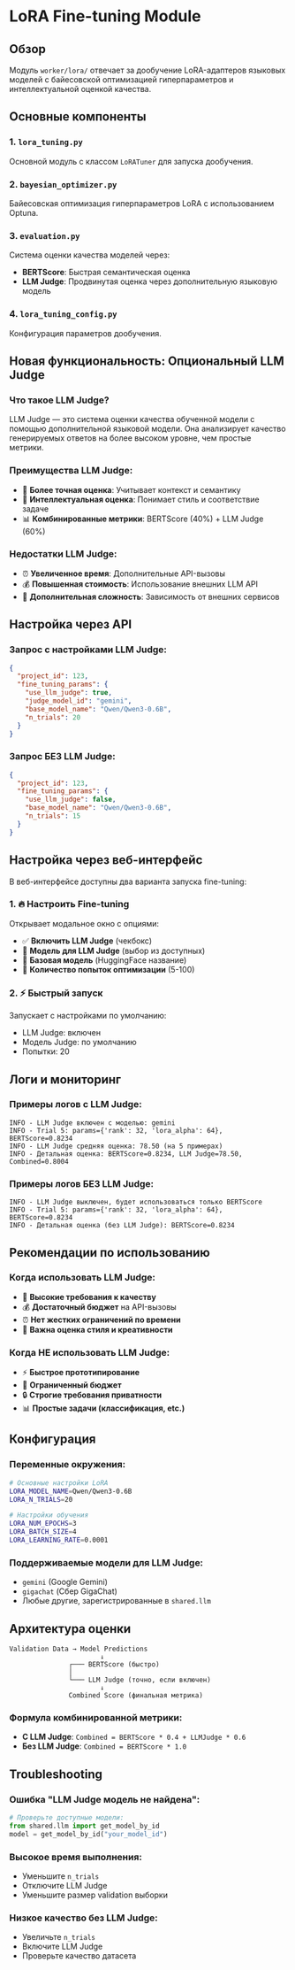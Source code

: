 # LoRA Fine-tuning Module

## Обзор

Модуль `worker/lora/` отвечает за дообучение LoRA-адаптеров языковых моделей с байесовской оптимизацией гиперпараметров и интеллектуальной оценкой качества.

## Основные компоненты

### 1. `lora_tuning.py`
Основной модуль с классом `LoRATuner` для запуска дообучения.

### 2. `bayesian_optimizer.py` 
Байесовская оптимизация гиперпараметров LoRA с использованием Optuna.

### 3. `evaluation.py`
Система оценки качества моделей через:
- **BERTScore**: Быстрая семантическая оценка
- **LLM Judge**: Продвинутая оценка через дополнительную языковую модель

### 4. `lora_tuning_config.py`
Конфигурация параметров дообучения.

## Новая функциональность: Опциональный LLM Judge

### Что такое LLM Judge?

LLM Judge — это система оценки качества обученной модели с помощью дополнительной языковой модели. Она анализирует качество генерируемых ответов на более высоком уровне, чем простые метрики.

### Преимущества LLM Judge:
- 🎯 **Более точная оценка**: Учитывает контекст и семантику
- 🧠 **Интеллектуальная оценка**: Понимает стиль и соответствие задаче
- 📊 **Комбинированные метрики**: BERTScore (40%) + LLM Judge (60%)

### Недостатки LLM Judge:
- ⏰ **Увеличенное время**: Дополнительные API-вызовы
- 💰 **Повышенная стоимость**: Использование внешних LLM API
- 🔄 **Дополнительная сложность**: Зависимость от внешних сервисов

## Настройка через API

### Запрос с настройками LLM Judge:

```json
{
  "project_id": 123,
  "fine_tuning_params": {
    "use_llm_judge": true,
    "judge_model_id": "gemini",
    "base_model_name": "Qwen/Qwen3-0.6B",
    "n_trials": 20
  }
}
```

### Запрос БЕЗ LLM Judge:

```json
{
  "project_id": 123,
  "fine_tuning_params": {
    "use_llm_judge": false,
    "base_model_name": "Qwen/Qwen3-0.6B",
    "n_trials": 15
  }
}
```

## Настройка через веб-интерфейс

В веб-интерфейсе доступны два варианта запуска fine-tuning:

### 1. 🔥 Настроить Fine-tuning
Открывает модальное окно с опциями:
- ✅ **Включить LLM Judge** (чекбокс)
- 🤖 **Модель для LLM Judge** (выбор из доступных)
- 🎯 **Базовая модель** (HuggingFace название)
- 🔄 **Количество попыток оптимизации** (5-100)

### 2. ⚡ Быстрый запуск
Запускает с настройками по умолчанию:
- LLM Judge: включен
- Модель Judge: по умолчанию
- Попытки: 20

## Логи и мониторинг

### Примеры логов с LLM Judge:
```
INFO - LLM Judge включен с моделью: gemini
INFO - Trial 5: params={'rank': 32, 'lora_alpha': 64}, BERTScore=0.8234
INFO - LLM Judge средняя оценка: 78.50 (на 5 примерах)
INFO - Детальная оценка: BERTScore=0.8234, LLM Judge=78.50, Combined=0.8004
```

### Примеры логов БЕЗ LLM Judge:
```
INFO - LLM Judge выключен, будет использоваться только BERTScore
INFO - Trial 5: params={'rank': 32, 'lora_alpha': 64}, BERTScore=0.8234
INFO - Детальная оценка (без LLM Judge): BERTScore=0.8234
```

## Рекомендации по использованию

### Когда использовать LLM Judge:
- 🎯 **Высокие требования к качеству**
- 💰 **Достаточный бюджет** на API-вызовы
- ⏰ **Нет жестких ограничений по времени**
- 🎨 **Важна оценка стиля и креативности**

### Когда НЕ использовать LLM Judge:
- ⚡ **Быстрое прототипирование**
- 💸 **Ограниченный бюджет**
- 🔒 **Строгие требования приватности**
- 📊 **Простые задачи (классификация, etc.)**

## Конфигурация

### Переменные окружения:
```bash
# Основные настройки LoRA
LORA_MODEL_NAME=Qwen/Qwen3-0.6B
LORA_N_TRIALS=20

# Настройки обучения
LORA_NUM_EPOCHS=3
LORA_BATCH_SIZE=4
LORA_LEARNING_RATE=0.0001
```

### Поддерживаемые модели для LLM Judge:
- `gemini` (Google Gemini)
- `gigachat` (Сбер GigaChat)
- Любые другие, зарегистрированные в `shared.llm`

## Архитектура оценки

```
Validation Data → Model Predictions
                       ↓
               ┌─── BERTScore (быстро)
               │
               └─── LLM Judge (точно, если включен)
                       ↓
               Combined Score (финальная метрика)
```

### Формула комбинированной метрики:
- **С LLM Judge**: `Combined = BERTScore * 0.4 + LLMJudge * 0.6`
- **Без LLM Judge**: `Combined = BERTScore * 1.0`

## Troubleshooting

### Ошибка "LLM Judge модель не найдена":
```python
# Проверьте доступные модели:
from shared.llm import get_model_by_id
model = get_model_by_id("your_model_id")
```

### Высокое время выполнения:
- Уменьшите `n_trials`
- Отключите LLM Judge
- Уменьшите размер validation выборки

### Низкое качество без LLM Judge:
- Увеличьте `n_trials`
- Включите LLM Judge
- Проверьте качество датасета 